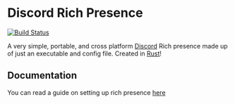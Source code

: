 # Discord Rich Presence

[![Build Status](https://travis-ci.org/Kelwing/DiscordRichPresence.svg?branch=master)](https://travis-ci.org/Kelwing/DiscordRichPresence)

A very simple, portable, and cross platform [Discord](https://discordapp.com) Rich presence made up of just an executable and config file.
Created in [Rust](https://www.rust-lang.org)!

## Documentation

You can read a guide on setting up rich presence [here](docs/index.md)